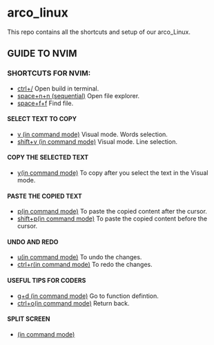 # arco_linux
This repo contains all the shortcuts and setup of our arco_Linux. 























## GUIDE TO NVIM
### SHORTCUTS FOR NVIM:
  * <ins>ctrl+/</ins> Open build in terminal.
  * <ins>space+n+n (sequential)</ins> Open file explorer.
  * <ins>space+f+f</ins>  Find file.
  #### SELECT TEXT TO COPY
  * <ins>v (in command mode)</ins> Visual mode. Words selection.
  * <ins>shift+v (in command mode)</ins> Visual mode. Line selection.
  #### COPY THE SELECTED TEXT
  * <ins>y(in command mode)</ins> To copy after you select the text in the Visual mode.
  #### PASTE THE COPIED TEXT  
  * <ins>p(in command mode)</ins> To paste the copied content after the cursor.
  * <ins>shift+p(in command mode)</ins> To paste the copied content before the cursor.
  #### UNDO AND REDO
  * <ins>u(in command mode)</ins> To undo the changes.
  * <ins>ctrl+r(in command mode)</ins> To redo the changes.
  #### USEFUL TIPS FOR CODERS
  * <ins>g+d (in command mode)</ins> Go to function defintion.
  * <ins>ctrl+o(in command mode)</ins> Return back.
  #### SPLIT SCREEN
  * <ins>(in command mode)</ins>
  
  

